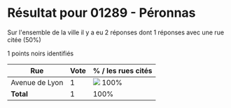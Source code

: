 # Résultat pour 01289 - Péronnas

Sur l'ensemble de la ville il y a eu 2 réponses dont 1 réponses avec une rue citée (50%)

1 points noirs identifiés

| Rue | Vote | % / les rues cités|
|-----|------|-------------------|
| Avenue de Lyon | 1 | <img src="../../img/bar_100.gif" />&nbsp;100%|
| **Total** | 1 | 100%|

